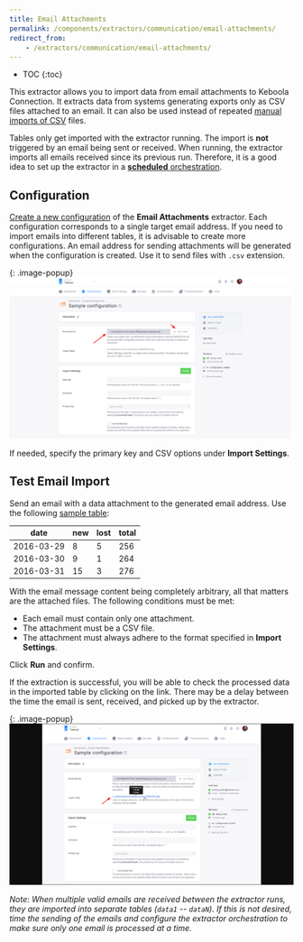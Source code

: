 ```yaml
---
title: Email Attachments
permalink: /components/extractors/communication/email-attachments/
redirect_from:
    - /extractors/communication/email-attachments/
---
```


* TOC
{:toc}

This extractor allows you to import data from email attachments to Keboola Connection.
It extracts data from systems generating exports only as CSV files attached to an email.
It can also be used instead of repeated [manual imports of CSV](/tutorial/load/) files.

Tables only get imported with the extractor running. The import is **not** triggered by an email
being sent or received. When running, the extractor imports all emails received since its previous run.
Therefore, it is a good idea to set up the extractor in a [**scheduled** orchestration](/orchestrator/running/#time-schedule).

## Configuration
[Create a new configuration](/components/#creating-component-configuration) of the **Email Attachments** extractor.
Each configuration corresponds to a single target email address. If you need 
to import emails into different tables, it is advisable to create more configurations.
An email address for sending attachments will be generated when the configuration is created. Use it to send 
files with `.csv` extension.

{: .image-popup}
![Screenshot - Configuration](/components/extractors/communication/email-attachments/email-attachments-1.png)

If needed, specify the primary key and CSV options under **Import Settings**.

## Test Email Import
Send an email with a data attachment to the generated email address.
Use the following [sample table](/components/extractors/communication/email-attachments/sample.csv):

| date | new | lost | total |
| --- | --- | --- | --- |
| 2016-03-29 | 8 | 5 | 256 |
| 2016-03-30 | 9 | 1 | 264 |
| 2016-03-31 | 15 | 3 | 276 |

With the email message content being completely arbitrary, all that matters are the attached files. 
The following conditions must be met:

- Each email must contain only one attachment.
- The attachment must be a CSV file.
- The attachment must always adhere to the format specified in **Import Settings**.

Click **Run** and confirm.

If the extraction is successful, you will be able to check the processed data in the imported table by clicking on the link.
There may be a delay between the time the email is sent, received, and picked up by the extractor.

{: .image-popup}
![Screenshot - Job Detail](/components/extractors/communication/email-attachments/email-attachments-2.png)

*Note: When multiple valid emails are received between the extractor runs, they are imported into separate tables 
(`data1` -- `dataN`). If this is not desired, time the sending of the emails and configure the extractor orchestration 
to make sure only one email is processed at a time.*
